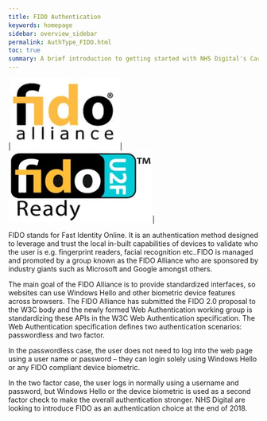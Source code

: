 ```yaml
---
title: FIDO Authentication
keywords: homepage
sidebar: overview_sidebar
permalink: AuthType_FIDO.html
toc: true
summary: A brief introduction to getting started with NHS Digital's Care Access Service.
---
```

|![Fido alliance Link](images/FIDOAlliance.jpg)| ![Fidou2F](images/Fido.JPG)|

FIDO stands for Fast Identity Online. It is an authentication method designed to leverage and trust the local in-built capabilities of devices to validate who the user is e.g. fingerprint readers, facial recognition etc..FIDO is managed and promoted by a group known as the FIDO Alliance who are sponsored by industry giants such as Microsoft and Google amongst others.

The main goal of the FIDO Alliance is to provide standardized interfaces, so websites can use Windows Hello and other biometric device features across browsers. The FIDO Alliance has submitted the FIDO 2.0 proposal to the W3C body and the newly formed Web Authentication working group is standardizing these APIs in the W3C Web Authentication specification.
The Web Authentication specification defines two authentication scenarios: passwordless and two factor.

 In the passwordless case, the user does not need to log into the web page using a user name or password – they can login solely using Windows Hello or any FIDO compliant device biometric. 

In the two factor case, the user logs in normally using a username and password, but Windows Hello or the device biometric is used as a second factor check to make the overall authentication stronger.
NHS Digital are looking to introduce FIDO as an authentication choice at the end of 2018.


